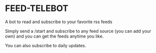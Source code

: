# FEED-TELEBOT

A bot to read and subscribe to your favorite rss feeds

Simply send a /start and subscribe to any feed source (you can add your own) and 
you can get the feeds anytime you like.

You can also subscribe to daily updates.
